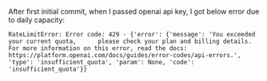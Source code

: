 After first initial commit, when I passed openai api key, I got below error due to daily capacity:

`RateLimitError: Error code: 429 - {'error': {'message': 'You exceeded your current quota,     
please check your plan and billing details. For more information on this error, read the docs:
https://platform.openai.com/docs/guides/error-codes/api-errors.', 'type':
'insufficient_quota', 'param': None, 'code': 'insufficient_quota'}}`

<br>

